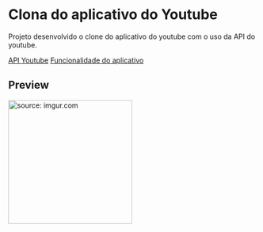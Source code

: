 # Clona do aplicativo do Youtube

Projeto desenvolvido o clone do aplicativo do youtube com o uso da API do youtube.

[API Youtube](https://developers.google.com/youtube/v3)
[Funcionalidade do aplicativo](https://imgur.com/WaYCx9f)

## Preview

<a href="https://imgur.com/axj8WFp"><img src="https://i.imgur.com/axj8WFp.jpg" title="source: imgur.com" style="width: 250px;" /></a>
